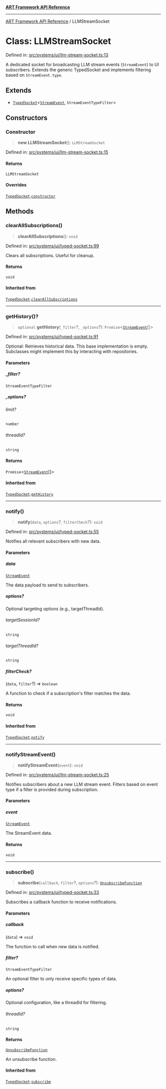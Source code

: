 [**ART Framework API Reference**](../README.md)

***

[ART Framework API Reference](../README.md) / LLMStreamSocket

# Class: LLMStreamSocket

Defined in: [src/systems/ui/llm-stream-socket.ts:13](https://github.com/hashangit/ART/blob/a8524de337702d2ec210d86aff2464ac0aeed73e/src/systems/ui/llm-stream-socket.ts#L13)

A dedicated socket for broadcasting LLM stream events (`StreamEvent`) to UI subscribers.
Extends the generic TypedSocket and implements filtering based on `StreamEvent.type`.

## Extends

- [`TypedSocket`](TypedSocket.md)\<[`StreamEvent`](../interfaces/StreamEvent.md), `StreamEventTypeFilter`\>

## Constructors

### Constructor

> **new LLMStreamSocket**(): `LLMStreamSocket`

Defined in: [src/systems/ui/llm-stream-socket.ts:15](https://github.com/hashangit/ART/blob/a8524de337702d2ec210d86aff2464ac0aeed73e/src/systems/ui/llm-stream-socket.ts#L15)

#### Returns

`LLMStreamSocket`

#### Overrides

[`TypedSocket`](TypedSocket.md).[`constructor`](TypedSocket.md#constructor)

## Methods

### clearAllSubscriptions()

> **clearAllSubscriptions**(): `void`

Defined in: [src/systems/ui/typed-socket.ts:99](https://github.com/hashangit/ART/blob/a8524de337702d2ec210d86aff2464ac0aeed73e/src/systems/ui/typed-socket.ts#L99)

Clears all subscriptions. Useful for cleanup.

#### Returns

`void`

#### Inherited from

[`TypedSocket`](TypedSocket.md).[`clearAllSubscriptions`](TypedSocket.md#clearallsubscriptions)

***

### getHistory()?

> `optional` **getHistory**(`_filter`?, `_options`?): `Promise`\<[`StreamEvent`](../interfaces/StreamEvent.md)[]\>

Defined in: [src/systems/ui/typed-socket.ts:91](https://github.com/hashangit/ART/blob/a8524de337702d2ec210d86aff2464ac0aeed73e/src/systems/ui/typed-socket.ts#L91)

Optional: Retrieves historical data. This base implementation is empty.
Subclasses might implement this by interacting with repositories.

#### Parameters

##### \_filter?

`StreamEventTypeFilter`

##### \_options?

###### limit?

`number`

###### threadId?

`string`

#### Returns

`Promise`\<[`StreamEvent`](../interfaces/StreamEvent.md)[]\>

#### Inherited from

[`TypedSocket`](TypedSocket.md).[`getHistory`](TypedSocket.md#gethistory)

***

### notify()

> **notify**(`data`, `options`?, `filterCheck`?): `void`

Defined in: [src/systems/ui/typed-socket.ts:55](https://github.com/hashangit/ART/blob/a8524de337702d2ec210d86aff2464ac0aeed73e/src/systems/ui/typed-socket.ts#L55)

Notifies all relevant subscribers with new data.

#### Parameters

##### data

[`StreamEvent`](../interfaces/StreamEvent.md)

The data payload to send to subscribers.

##### options?

Optional targeting options (e.g., targetThreadId).

###### targetSessionId?

`string`

###### targetThreadId?

`string`

##### filterCheck?

(`data`, `filter`?) => `boolean`

A function to check if a subscription's filter matches the data.

#### Returns

`void`

#### Inherited from

[`TypedSocket`](TypedSocket.md).[`notify`](TypedSocket.md#notify)

***

### notifyStreamEvent()

> **notifyStreamEvent**(`event`): `void`

Defined in: [src/systems/ui/llm-stream-socket.ts:25](https://github.com/hashangit/ART/blob/a8524de337702d2ec210d86aff2464ac0aeed73e/src/systems/ui/llm-stream-socket.ts#L25)

Notifies subscribers about a new LLM stream event.
Filters based on event type if a filter is provided during subscription.

#### Parameters

##### event

[`StreamEvent`](../interfaces/StreamEvent.md)

The StreamEvent data.

#### Returns

`void`

***

### subscribe()

> **subscribe**(`callback`, `filter`?, `options`?): [`UnsubscribeFunction`](../type-aliases/UnsubscribeFunction.md)

Defined in: [src/systems/ui/typed-socket.ts:33](https://github.com/hashangit/ART/blob/a8524de337702d2ec210d86aff2464ac0aeed73e/src/systems/ui/typed-socket.ts#L33)

Subscribes a callback function to receive notifications.

#### Parameters

##### callback

(`data`) => `void`

The function to call when new data is notified.

##### filter?

`StreamEventTypeFilter`

An optional filter to only receive specific types of data.

##### options?

Optional configuration, like a threadId for filtering.

###### threadId?

`string`

#### Returns

[`UnsubscribeFunction`](../type-aliases/UnsubscribeFunction.md)

An unsubscribe function.

#### Inherited from

[`TypedSocket`](TypedSocket.md).[`subscribe`](TypedSocket.md#subscribe)
